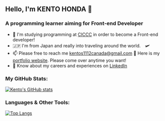 <h2 align="left">Hello, I'm KENTO HONDA 👋</h2>
<h3 align="left">A programming learner aiming for Front-end Developer</h3>

- 👦 I'm studying programming at [CICCC](https://ciccc.ca/) in order to become a Front-end developer!
- 🇯🇵 I'm from Japan and really into traveling around the world.　🛩
- 📫 Please free to reach me kentos1112canada@gmail.com
📄 Here is my [portfolio website](https://portfolio-website-zeta-five.vercel.app/). Please come over anytime you want!
- 📄 Know about my careers and experiences on [LinkedIn](https://www.linkedin.com/in/kento-honda-342a7a227/)

<h3 align="left">My GitHub Stats:</h3>

[![Kento's GitHub stats](https://github-readme-stats.vercel.app/api?username=keento0809&theme=vue-dark&show_icons=true)](https://github.com/mo-ri-regen/github-readme-stats)

<h3 align="left">Languages & Other Tools:</h3><p align="left">

[![Top Langs](https://github-readme-stats.vercel.app/api/top-langs/?username=keento0809&theme=vue-dark&show_icons=true&layout=compact)](https://github.com/mo-ri-regen/github-readme-stats)
